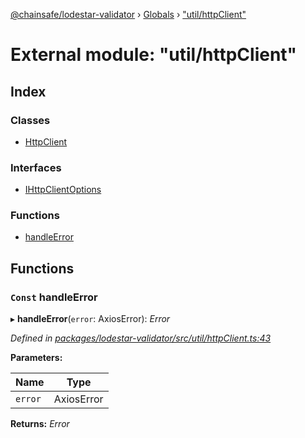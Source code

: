 [@chainsafe/lodestar-validator](../README.md) › [Globals](../globals.md) › ["util/httpClient"](_util_httpclient_.md)

# External module: "util/httpClient"

## Index

### Classes

* [HttpClient](../classes/_util_httpclient_.httpclient.md)

### Interfaces

* [IHttpClientOptions](../interfaces/_util_httpclient_.ihttpclientoptions.md)

### Functions

* [handleError](_util_httpclient_.md#const-handleerror)

## Functions

### `Const` handleError

▸ **handleError**(`error`: AxiosError): *Error*

*Defined in [packages/lodestar-validator/src/util/httpClient.ts:43](https://github.com/ChainSafe/lodestar/blob/2c3cae978/packages/lodestar-validator/src/util/httpClient.ts#L43)*

**Parameters:**

Name | Type |
------ | ------ |
`error` | AxiosError |

**Returns:** *Error*
